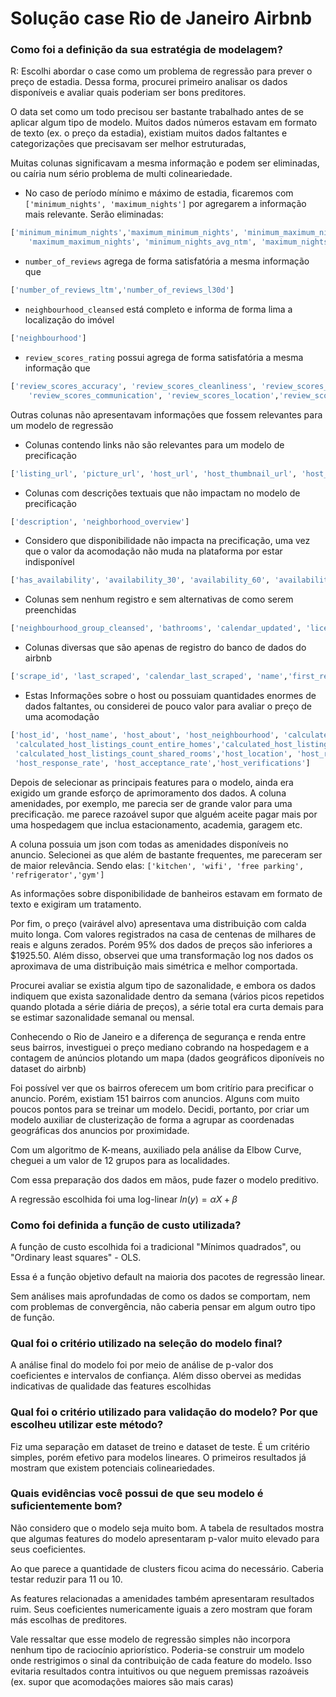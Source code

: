 # Solução case Rio de Janeiro Airbnb


### Como foi a definição da sua estratégia de modelagem?

R: Escolhi abordar o case como um problema de regressão para prever o preço de estadia. Dessa forma, procurei primeiro analisar os dados disponíveis e avaliar quais poderiam ser bons preditores.

O data set como um todo precisou ser bastante trabalhado antes de se aplicar algum tipo de modelo. Muitos dados números estavam em formato de texto (ex. o preço da estadia), existiam muitos dados faltantes e categorizações que precisavam ser melhor estruturadas,

Muitas colunas significavam a mesma informação e podem ser eliminadas, ou caíria num sério problema de multi colineariedade. 

 * No caso de período mínimo e máximo de estadia, ficaremos com `['minimum_nights', 'maximum_nights']` por agregarem a informação mais relevante. Serão eliminadas:

```python
['minimum_minimum_nights','maximum_minimum_nights', 'minimum_maximum_nights',
    'maximum_maximum_nights', 'minimum_nights_avg_ntm', 'maximum_nights_avg_ntm']
```

* `number_of_reviews` agrega de forma satisfatória a mesma informação que  

```python
['number_of_reviews_ltm','number_of_reviews_l30d']
```

* `neighbourhood_cleansed` está completo e informa de forma lima a localização do imóvel  

```python
['neighbourhood']
```

* `review_scores_rating` possui agrega de forma satisfatória a mesma informação que  

```python
['review_scores_accuracy', 'review_scores_cleanliness', 'review_scores_checkin',
    'review_scores_communication', 'review_scores_location','review_scores_value','reviews_per_month]
```

Outras colunas não apresentavam informações que fossem relevantes para um modelo de regressão 

* Colunas contendo links não são relevantes para um modelo de precificação

```python
['listing_url', 'picture_url', 'host_url', 'host_thumbnail_url', 'host_picture_url']
```

* Colunas com descrições textuais que não impactam no modelo de precificação

```python
['description', 'neighborhood_overview']
```

* Considero que disponibilidade não impacta na precificação, uma vez que o valor da acomodação não muda na plataforma por estar indisponível 

```python
['has_availability', 'availability_30', 'availability_60', 'availability_90', 'availability_365']
```

* Colunas sem nenhum registro e sem alternativas de como serem preenchidas

```python
['neighbourhood_group_cleansed', 'bathrooms', 'calendar_updated', 'license']
```

* Colunas diversas que são apenas de registro do banco de dados do airbnb

```python
['scrape_id', 'last_scraped', 'calendar_last_scraped', 'name','first_review', 'last_review']
```

* Estas Informações sobre o host ou possuiam quantidades enormes de dados faltantes, ou considerei de pouco valor para avaliar o preço de uma acomodação

```python
['host_id', 'host_name', 'host_about', 'host_neighbourhood', 'calculated_host_listings_count',
 'calculated_host_listings_count_entire_homes','calculated_host_listings_count_private_rooms',
 'calculated_host_listings_count_shared_rooms','host_location', 'host_response_time',
 'host_response_rate', 'host_acceptance_rate','host_verifications']
```



Depois de selecionar as principais features para o modelo, ainda era exigido um grande esforço de aprimoramento dos dados. A coluna amenidades, por exemplo, me parecia ser de grande valor para uma precificação. me parece razoável supor que alguém aceite pagar mais por uma hospedagem que inclua estacionamento, academia, garagem etc.

A coluna possuia um json com todas as amenidades disponíveis no anuncio. Selecionei as que além de bastante frequentes, me pareceram ser de maior relevância. Sendo elas: ```['kitchen', 'wifi', 'free parking', 'refrigerator','gym']```

As informações sobre disponibilidade de banheiros estavam em formato de texto e exigiram um tratamento. 

Por fim, o preço (vairável alvo) apresentava uma distribuição com calda muito longa. Com valores registrados na casa de centenas de milhares de reais e alguns zerados.  Porém 95% dos dados de preços são inferiores a $1925.50. Além disso, observei que uma transformação log nos dados os aproximava de uma distribuição mais simétrica e melhor comportada.

Procurei avaliar se existia algum tipo de sazonalidade, e embora os dados indiquem que exista sazonalidade dentro da semana (vários picos repetidos quando plotada a série diária de preços), a série total era curta demais para se estimar sazonalidade semanal ou mensal.

Conhecendo o Rio de Janeiro e a diferença de segurança e renda entre seus bairros, investiguei o preço mediano cobrando na hospedagem e a contagem de anúncios plotando um mapa (dados geográficos diponíveis no dataset do airbnb)

Foi possível ver que os bairros oferecem um bom critírio para precificar o anuncio. Porém, existiam 151 bairros com anuncios. Alguns com muito poucos pontos para se treinar um modelo. Decidi, portanto, por criar um modelo auxiliar de clusterização de forma a agrupar as coordenadas geográficas dos anuncios por proximidade.

Com um algoritmo de K-means, auxiliado pela análise da Elbow Curve, cheguei a um valor de 12 grupos para as localidades. 

Com essa preparação dos dados em mãos, pude fazer o modelo preditivo.

A regressão escolhida foi uma log-linear $ln(y) = \alpha X + \beta$



### Como foi definida a função de custo utilizada?

A função de custo escolhida foi a tradicional "Mínimos quadrados", ou "Ordinary least squares" - OLS.

Essa é a função objetivo default na maioria dos pacotes de regressão linear. 

Sem análises mais aprofundadas de como os dados se comportam, nem com problemas de convergência, não caberia pensar em algum outro tipo de função.



### Qual foi o critério utilizado na seleção do modelo final?

A análise final do modelo foi por meio de análise de p-valor dos coeficientes e intervalos de confiança. Além disso obervei as medidas indicativas de qualidade das features escolhidas

### Qual foi o critério utilizado para validação do modelo? Por que escolheu utilizar este método?

Fiz uma separação em dataset de treino e dataset de teste. É um critério simples, porém efetivo para modelos lineares. O primeiros resultados já mostram que existem potenciais colineariedades.

### Quais evidências você possui de que seu modelo é suficientemente bom?

Não considero que o modelo seja muito bom. A tabela de resultados mostra que algumas features do modelo apresentaram p-valor muito elevado para seus coeficientes.

Ao que parece a quantidade de clusters ficou acima do necessário. Caberia testar reduzir para 11 ou 10.

As features relacionadas a amenidades também apresentaram resultados ruim. Seus coeficientes numericamente iguais a zero mostram que foram más escolhas de preditores. 

Vale ressaltar que esse modelo de regressão simples não incorpora nenhum tipo de raciocínio apriorístico. Poderia-se construir um modelo onde restrigimos o sinal da contribuição de cada feature do modelo. Isso evitaria resultados contra intuitivos ou que neguem premissas razoáveis (ex. supor que acomodações maiores são mais caras)
